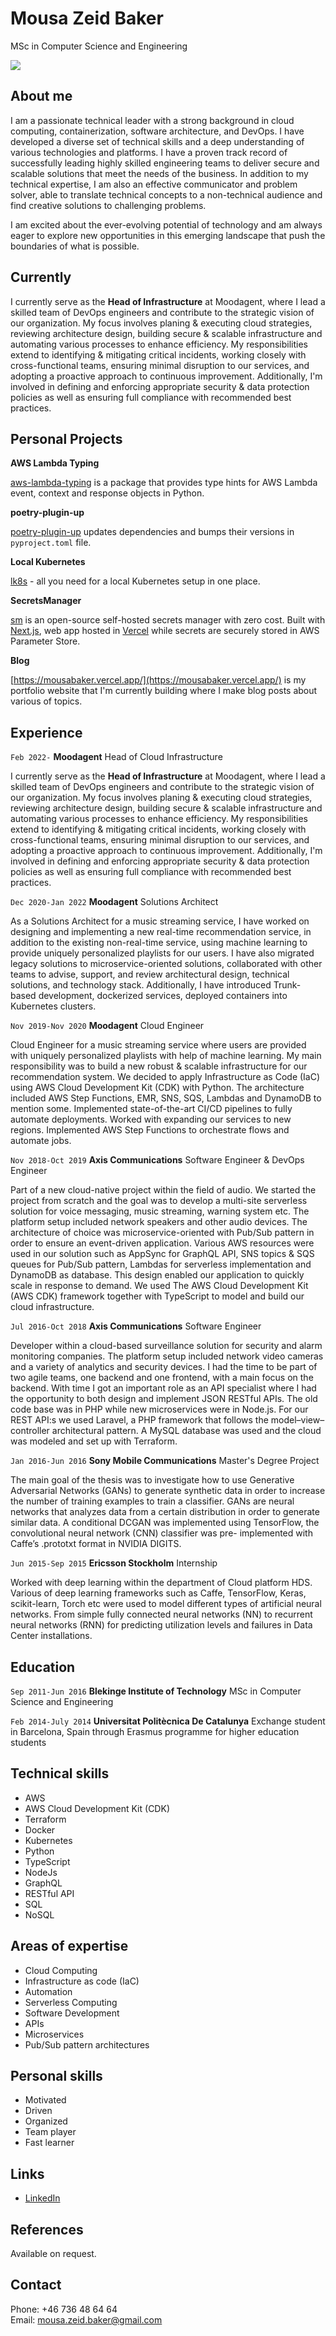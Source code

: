 # Mousa Zeid Baker
MSc in Computer Science and Engineering

![](https://raw.githubusercontent.com/MousaZeidBaker/resume/master/images/mousa_profile_image.jpeg)

## About me

I am a passionate technical leader with a strong background in cloud computing,
containerization, software architecture, and DevOps. I have developed a diverse
set of technical skills and a deep understanding of various technologies and
platforms. I have a proven track record of successfully leading highly skilled
engineering teams to deliver secure and scalable solutions that meet the needs
of the business. In addition to my technical expertise, I am also an effective
communicator and problem solver, able to translate technical concepts to a
non-technical audience and find creative solutions to challenging problems.

I am excited about the ever-evolving potential of technology and am always eager
to explore new opportunities in this emerging landscape that push the boundaries
of what is possible.

## Currently

I currently serve as the **Head of Infrastructure** at Moodagent, where I lead a
skilled team of DevOps engineers and contribute to the strategic vision of our
organization. My focus involves planing & executing cloud strategies, reviewing
architecture design, building secure & scalable infrastructure and automating
various processes to enhance efficiency. My responsibilities extend to
identifying & mitigating critical incidents, working closely with
cross-functional teams, ensuring minimal disruption to our services, and
adopting a proactive approach to continuous improvement. Additionally, I'm
involved in defining and enforcing appropriate security & data protection
policies as well as ensuring full compliance with recommended best practices. 

## Personal Projects

__AWS Lambda Typing__

[aws-lambda-typing](https://github.com/MousaZeidBaker/aws-lambda-typing) is a
package that provides type hints for AWS Lambda event, context and response
objects in Python.

__poetry-plugin-up__

[poetry-plugin-up](https://github.com/MousaZeidBaker/poetry-plugin-up) updates
dependencies and bumps their versions in `pyproject.toml` file.

__Local Kubernetes__

[lk8s](https://github.com/MousaZeidBaker/lk8s) - all you need for a local
Kubernetes setup in one place.

__SecretsManager__

[sm](https://github.com/MousaZeidBaker/sm) is an open-source self-hosted secrets
manager with zero cost. Built with [Next.js](https://nextjs.org/), web app
hosted in
[Vercel](https://nextjs.org/docs/deployment#managed-nextjs-with-vercel) while
secrets are securely stored in AWS Parameter Store.

__Blog__

[https://mousabaker.vercel.app/](https://mousabaker.vercel.app/) is my portfolio
website that I'm currently building where I make blog posts about various of
topics.

## Experience
`Feb 2022-` __Moodagent__
Head of Cloud Infrastructure

I currently serve as the **Head of Infrastructure** at Moodagent, where I lead a
skilled team of DevOps engineers and contribute to the strategic vision of our
organization. My focus involves planing & executing cloud strategies, reviewing
architecture design, building secure & scalable infrastructure and automating
various processes to enhance efficiency. My responsibilities extend to
identifying & mitigating critical incidents, working closely with
cross-functional teams, ensuring minimal disruption to our services, and
adopting a proactive approach to continuous improvement. Additionally, I'm
involved in defining and enforcing appropriate security & data protection
policies as well as ensuring full compliance with recommended best practices. 

`Dec 2020-Jan 2022` __Moodagent__
Solutions Architect

As a Solutions Architect for a music streaming service, I have worked on
designing and implementing a new real-time recommendation service, in addition
to the existing non-real-time service, using machine learning to provide
uniquely personalized playlists for our users. I have also migrated legacy
solutions to microservice-oriented solutions, collaborated with other teams to
advise, support, and review architectural design, technical solutions, and
technology stack. Additionally, I have introduced Trunk-based development,
dockerized services, deployed containers into Kubernetes clusters.

`Nov 2019-Nov 2020` __Moodagent__
Cloud Engineer

Cloud Engineer for a music streaming service where users are provided
with uniquely personalized playlists with help of machine learning. My main
responsibility was to build a new robust & scalable infrastructure for our
recommendation system. We decided to apply Infrastructure as Code (IaC) using
AWS Cloud Development Kit (CDK) with Python. The architecture included AWS Step
Functions, EMR, SNS, SQS, Lambdas and DynamoDB to mention some. Implemented
state-of-the-art CI/CD pipelines to fully automate deployments. Worked with
expanding our services to new regions. Implemented AWS Step Functions to
orchestrate flows and automate jobs.

`Nov 2018-Oct 2019` __Axis Communications__
Software Engineer & DevOps Engineer

Part of a new cloud-native project within the field of audio. We started the
project from scratch and the goal was to develop a multi-site serverless
solution for voice messaging, music streaming, warning system etc. The platform
setup included network speakers and other audio devices. The architecture of
choice was microservice-oriented with Pub/Sub pattern in order to ensure an
event-driven application. Various AWS resources were used in our solution such
as AppSync for GraphQL API, SNS topics & SQS queues for Pub/Sub pattern, Lambdas
for serverless implementation and DynamoDB as database. This design enabled our
application to quickly scale in response to demand. We used The AWS Cloud
Development Kit (AWS CDK) framework together with TypeScript to model and build
our cloud infrastructure.

`Jul 2016-Oct 2018` __Axis Communications__
Software Engineer

Developer within a cloud-based surveillance solution for security and alarm
monitoring companies. The platform setup included network video cameras and a
variety of analytics and security devices. I had the time to be part of two
agile teams, one backend and one frontend, with a main focus on the backend.
With time I got an important role as an API specialist where I had the
opportunity to both design and implement JSON RESTful APIs. The old code base
was in PHP while new microservices were in Node.js. For our REST API:s we used
Laravel, a PHP framework that follows the model–view–controller architectural
pattern. A MySQL database was used and the cloud was modeled and set up with
Terraform.

`Jan 2016-Jun 2016` __Sony Mobile Communications__
Master's Degree Project

The main goal of the thesis was to investigate how to use Generative Adversarial
Networks (GANs) to generate synthetic data in order to increase the number of
training examples to train a classifier. GANs are neural networks that analyzes
data from a certain distribution in order to generate similar data. A
conditional DCGAN was implemented using TensorFlow, the convolutional neural
network (CNN) classifier was pre- implemented with Caffe’s .prototxt format in
NVIDIA DIGITS.

`Jun 2015-Sep 2015` __Ericsson Stockholm__
Internship

Worked with deep learning within the department of Cloud platform HDS. Various
of deep learning frameworks such as Caffe, TensorFlow, Keras, scikit-learn,
Torch etc were used to model different types of artificial neural networks. From
simple fully connected neural networks (NN) to recurrent neural networks (RNN)
for predicting utilization levels and failures in Data Center installations.

## Education

`Sep 2011-Jun 2016` __Blekinge Institute of Technology__
MSc in Computer Science and Engineering

`Feb 2014-July 2014` __Universitat Politècnica De Catalunya__
Exchange student in Barcelona, Spain through Erasmus programme for higher
education students

## Technical skills

* AWS
* AWS Cloud Development Kit (CDK)
* Terraform
* Docker
* Kubernetes
* Python
* TypeScript
* NodeJs
* GraphQL
* RESTful API
* SQL
* NoSQL

## Areas of expertise

* Cloud Computing
* Infrastructure as code (IaC)
* Automation
* Serverless Computing
* Software Development
* APIs
* Microservices
* Pub/Sub pattern architectures

## Personal skills
* Motivated
* Driven
* Organized
* Team player
* Fast learner

## Links 
* [LinkedIn](https://www.linkedin.com/in/mousazeidbaker/)

## References

Available on request.

## Contact
Phone: +46 736 48 64 64  
Email: mousa.zeid.baker@gmail.com  
